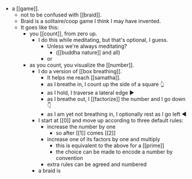 - a [[game]].
	- not to be confused with [[braid]].
	- Braid is a solitaire/coop game I think I may have invented.
	- It goes like this:
		- you [[count]], from zero up.
			- I do this while meditating, but that's optional, I guess.
				- Unless we're always meditating?
					- ([[buddha nature]] and all)
				- or
		- as you count, you visualize the [[number]].
			- I do a version of [[box breathing]].
				- It helps me reach [[samatha]].
				- as I breathe in, I count up the side of a square 👆
				- as I hold, I traverse a lateral edge ▶
				- as I breathe out, I [[factorize]] the number and I go down 👇
				- as I am yet not breathing in, I optionally rest as I go left ◀️
			- I start at [[0]] and move up according to three default rules:
				- increase the number by one
					- so after [[1]] comes [[2]]
				- increase one of its factors by one and multiply
					- this is equivalent to the above for a [[prime]]
					- the choice can be made to encode a number by convention
				- extra rules can be agreed and numbered
			- a braid is